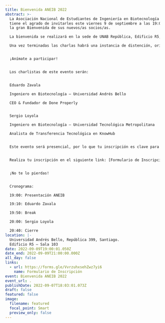 ```yaml
---
title: Bienvenida ANEIB 2022
abstract: >-
  La Asociación Nacional de Estudiantes de Ingeniería en Biotecnología (ANEIB)
  tiene el agrado de invitarles este viernes 9 de septiembre a las 19:00 horas a
  la gran Bienvenida de sus nuevos/as socios/as.

  La bienvenida se realizará en la sede de UNAB República, Edificio R5, sala 103. Al final de la página encontrarás un mapa con la dirección.

  Una vez terminadas las charlas habrá una instancia de distención, orientada a poder compartir con las distintas carreras y universidades que son parte de la asociación.


  ¡Anímate a participar!


  Los charlistas de este evento serán:


  Eduardo Zavala

  Ingeniero en Biotecnología – Universidad Andrés Bello

  CEO & Fundador de Done Properly


  Sergio Loyola

  Ingeniero en Biotecnología – Universidad Tecnológica Metropolitana

  Analista de Transferencia Tecnológica en KnowHub


  Este evento será presencial, por lo que tu inscripción es clave para poder ingresar al lugar del evento o no podrás entrar.


  Realiza tu inscripción en el siguiente link: [Formulario de Inscripción](https://forms.gle/VvrzuhxsehZwz7yi6)


  ¡No te lo pierdas!


  Cronograma:

  19:00: Presentación ANEIB

  19:10: Eduardo Zavala

  19:50: Break

  20:00: Sergio Loyola

  20:40: Cierre
location: |-
  Universidad Andrés Bello, República 399, Santiago.
  Edificio R5 – Sala 103
date: 2022-09-09T19:00:01.050Z
date_end: 2022-09-09T21:00:00.000Z
all_day: false
links:
  - url: https://forms.gle/VvrzuhxsehZwz7yi6
    name: Formulario de Inscripción
event: Bienvenida ANEIB 2022
event_url: .
publishDate: 2022-09-07T18:03:01.073Z
draft: false
featured: false
image:
  filename: featured
  focal_point: Smart
  preview_only: false
---
```

